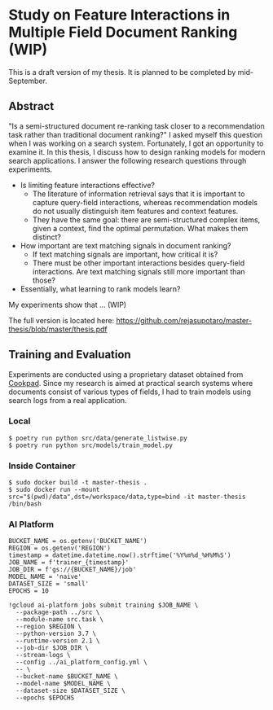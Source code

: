 # Study on Feature Interactions in Multiple Field Document Ranking (WIP)

This is a draft version of my thesis. It is planned to be completed by mid-September.

## Abstract

"Is a semi-structured document re-ranking task closer to a recommendation task rather than traditional document ranking?" I asked myself this question when I was working on a search system. Fortunately, I got an opportunity to examine it. In this thesis, I discuss how to design ranking models for modern search applications. I answer the following research questions through experiments.

- Is limiting feature interactions effective?
  - The literature of information retrieval says that it is important to capture query-field interactions, whereas recommendation models do not usually distinguish item features and context features.
  - They have the same goal: there are semi-structured complex items, given a context, find the optimal permutation. What makes them distinct?
- How important are text matching signals in document ranking?
  - If text matching signals are important, how critical it is?
  - There must be other important interactions besides query-field interactions. Are text matching signals still more important than those?
- Essentially, what learning to rank models learn?

My experiments show that ... (WIP)

The full version is located here: https://github.com/rejasupotaro/master-thesis/blob/master/thesis.pdf

## Training and Evaluation

Experiments are conducted using a proprietary dataset obtained from [Cookpad](https://cookpad.com). Since my research is aimed at practical search systems where documents consist of various types of fields, I had to train models using search logs from a real application.

### Local

```
$ poetry run python src/data/generate_listwise.py
$ poetry run python src/models/train_model.py
```

### Inside Container 

```
$ sudo docker build -t master-thesis .
$ sudo docker run --mount src="$(pwd)/data",dst=/workspace/data,type=bind -it master-thesis /bin/bash
```

### AI Platform

```
BUCKET_NAME = os.getenv('BUCKET_NAME')
REGION = os.getenv('REGION')
timestamp = datetime.datetime.now().strftime('%Y%m%d_%H%M%S')
JOB_NAME = f'trainer_{timestamp}'
JOB_DIR = f'gs://{BUCKET_NAME}/job'
MODEL_NAME = 'naive'
DATASET_SIZE = 'small'
EPOCHS = 10

!gcloud ai-platform jobs submit training $JOB_NAME \
  --package-path ../src \
  --module-name src.task \
  --region $REGION \
  --python-version 3.7 \
  --runtime-version 2.1 \
  --job-dir $JOB_DIR \
  --stream-logs \
  --config ../ai_platform_config.yml \
  -- \
  --bucket-name $BUCKET_NAME \
  --model-name $MODEL_NAME \
  --dataset-size $DATASET_SIZE \
  --epochs $EPOCHS
```
